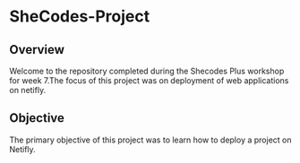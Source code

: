 # SheCodes-Project
## Overview
Welcome to the repository completed during the Shecodes Plus workshop for week 7.The focus of this project was on deployment of web applications on netifly.

## Objective
The primary objective of this project was to learn how to deploy a project on Netifly.


